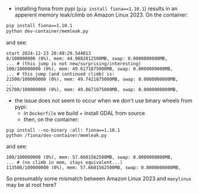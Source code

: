 
- installing fiona from pypi (`pip install fiona==1.10.1`) results in an
  apperent memory leak/climb on Amazon Linux 2023. On the container:
```bash
pip install fiona==1.10.1
python dev-container/memleak.py
```
and see:
```log
start 2024-12-23 20:49:29.544013
0/100000000 (0%), mem: 44.9882812500MB, swap: 0.0000000000MB, 
... # (this jump is not new/surprising/interesting)
100/100000000 (0%), mem: 49.6171875000MB, swap: 0.0000000000MB, 
... # this jump (and continued climb) is:
21500/100000000 (0%), mem: 49.7421875000MB, swap: 0.0000000000MB, 
...
25700/100000000 (0%), mem: 49.8671875000MB, swap: 0.0000000000MB, 
```

- the issue does not seem to occur when we don't use binary wheels from pypi:
  - in `Dockerfile` we build + install GDAL from source
  - then, on the container:
```
pip install --no-binary :all: fiona==1.10.1
python /fiona/dev-container/memleak.py
```
and see:
```log
100/100000000 (0%), mem: 57.6601562500MB, swap: 0.0000000000MB, 
... # (no climb in mem, stays equivalent...)
113500/100000000 (0%), mem: 57.6601562500MB, swap: 0.0000000000MB, 
```

So presumably some mismatch between Amazon Linux 2023 and `manylinux` may be at
root here?
